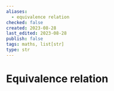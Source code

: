 ```yaml
---
aliases:
  - equivalence relation
checked: false
created: 2023-08-28
last_edited: 2023-08-28
publish: false
tags: maths, list[str]
type: str
---
```

# Equivalence relation
